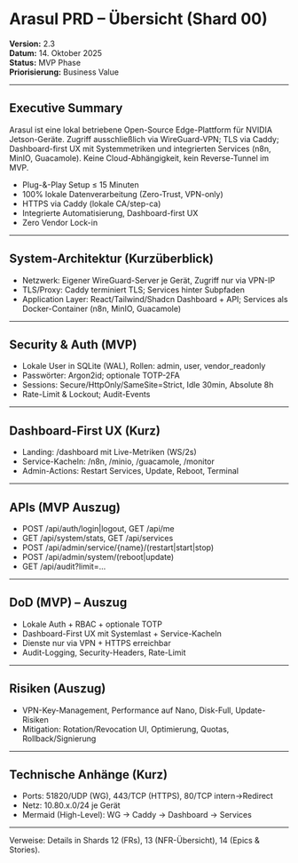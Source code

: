 # Arasul PRD – Übersicht (Shard 00)

**Version:** 2.3  
**Datum:** 14. Oktober 2025  
**Status:** MVP Phase  
**Priorisierung:** Business Value

---

## Executive Summary
Arasul ist eine lokal betriebene Open-Source Edge-Plattform für NVIDIA Jetson-Geräte. Zugriff ausschließlich via WireGuard-VPN; TLS via Caddy; Dashboard-first UX mit Systemmetriken und integrierten Services (n8n, MinIO, Guacamole). Keine Cloud-Abhängigkeit, kein Reverse-Tunnel im MVP.

- Plug-&-Play Setup ≤ 15 Minuten
- 100% lokale Datenverarbeitung (Zero-Trust, VPN-only)
- HTTPS via Caddy (lokale CA/step-ca)
- Integrierte Automatisierung, Dashboard-first UX
- Zero Vendor Lock-in

---

## System-Architektur (Kurzüberblick)
- Netzwerk: Eigener WireGuard-Server je Gerät, Zugriff nur via VPN-IP
- TLS/Proxy: Caddy terminiert TLS; Services hinter Subpfaden
- Application Layer: React/Tailwind/Shadcn Dashboard + API; Services als Docker-Container (n8n, MinIO, Guacamole)

---

## Security & Auth (MVP)
- Lokale User in SQLite (WAL), Rollen: admin, user, vendor_readonly
- Passwörter: Argon2id; optionale TOTP-2FA
- Sessions: Secure/HttpOnly/SameSite=Strict, Idle 30min, Absolute 8h
- Rate-Limit & Lockout; Audit-Events

---

## Dashboard-First UX (Kurz)
- Landing: /dashboard mit Live-Metriken (WS/2s)
- Service-Kacheln: /n8n, /minio, /guacamole, /monitor
- Admin-Actions: Restart Services, Update, Reboot, Terminal

---

## APIs (MVP Auszug)
- POST /api/auth/login|logout, GET /api/me
- GET /api/system/stats, GET /api/services
- POST /api/admin/service/{name}/(restart|start|stop)
- POST /api/admin/system/(reboot|update)
- GET /api/audit?limit=…

---

## DoD (MVP) – Auszug
- Lokale Auth + RBAC + optionale TOTP
- Dashboard-First UX mit Systemlast + Service-Kacheln
- Dienste nur via VPN + HTTPS erreichbar
- Audit-Logging, Security-Headers, Rate-Limit

---

## Risiken (Auszug)
- VPN-Key-Management, Performance auf Nano, Disk-Full, Update-Risiken
- Mitigation: Rotation/Revocation UI, Optimierung, Quotas, Rollback/Signierung

---

## Technische Anhänge (Kurz)
- Ports: 51820/UDP (WG), 443/TCP (HTTPS), 80/TCP intern→Redirect
- Netz: 10.80.x.0/24 je Gerät
- Mermaid (High-Level): WG → Caddy → Dashboard → Services

---

Verweise: Details in Shards 12 (FRs), 13 (NFR-Übersicht), 14 (Epics & Stories).
